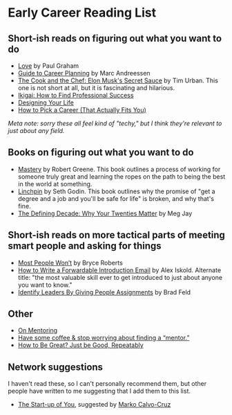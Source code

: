 # Early Career Reading List

## Short-ish reads on figuring out what you want to do
* [Love](http://www.paulgraham.com/love.html) by Paul Graham
* [Guide to Career Planning](http://pmarchive.com/guide_to_career_planning_part0.html) by Marc Andreessen
* [The Cook and the Chef: Elon Musk's Secret Sauce](https://waitbutwhy.com/2015/11/the-cook-and-the-chef-musks-secret-sauce.html) by Tim Urban. This one is not short at all, but it is fascinating and hilarious.
* [Ikigai: How to Find Professional Success](https://adamnash.blog/2018/02/06/ikigai-how-to-find-professional-success/)
* [Designing Your Life](https://www.amazon.com/Designing-Your-Life-Well-Lived-Joyful/dp/1101875321)
* [How to Pick a Career (That Actually Fits You)](https://waitbutwhy.com/2018/04/picking-career.html)
    
*Meta note: sorry these all feel kind of "techy," but I think they're relevant to just about any field.*

## Books on figuring out what you want to do
* [Mastery](https://www.amazon.com/Mastery-Robert-Greene/dp/014312417X) by Robert Greene. This book outlines a process of working for someone truly great and learning the ropes on the path to being the best in the world at something.
* [Linchpin](https://www.amazon.com/Linchpin-Are-Indispensable-Seth-Godin/dp/1591844096) by Seth Godin. This book outlines why the promise of "get a degree and a job and you'll be safe for life" is broken, and why that's fine. 
* [The Defining Decade: Why Your Twenties Matter](https://www.amazon.com/Defining-Decade-Your-Twenties-Matter/dp/0446561754) by Meg Jay

## Short-ish reads on more tactical parts of meeting smart people and asking for things
* [Most People Won’t](http://bryce.vc/post/64889707700/most-people-wont) by Bryce Roberts
* [How to Write a Forwardable Introduction Email](https://alexiskold.net/2015/06/24/how-to-write-a-forwardable-introduction-email/) by Alex Iskold. Alternate title: "the most valuable skill ever to get introduced to just about anyone you want to know." 
* [Identify Leaders By Giving People Assignments](https://feld.com/archives/2014/12/identify-leaders-giving-people-assignments.html) by Brad Feld

## Other
- [On Mentoring](https://themanual.org/read/issues/4/diana-kimball/article)
- [Have some coffee & stop worrying about finding a “mentor.”](https://medium.com/thelist/have-some-coffee-9e468d958e77)
- [How to Be Great? Just be Good, Repeatably](https://blog.stephsmith.io/how-to-be-great/)

## Network suggestions
I haven't read these, so I can't personally recommend them, but other people have written to me suggesting that I add them to this list.
- [The Start-up of You](https://www.amazon.com/Start-up-You-Future-Yourself-Transform-ebook/dp/B0050DIWHU), suggested by [Marko Calvo-Cruz](https://twitter.com/CruzCalvo)
